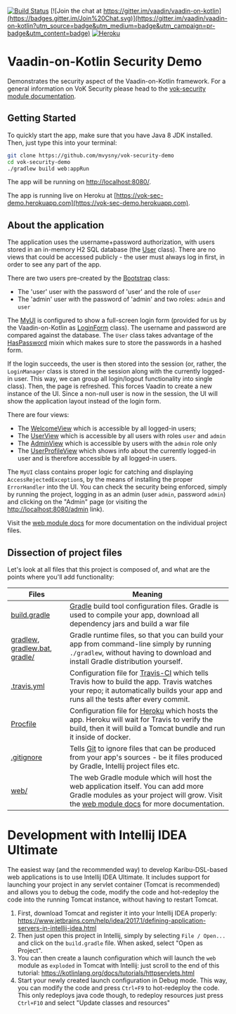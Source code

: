 [![Build Status](https://travis-ci.org/mvysny/vok-security-demo.svg?branch=master)](https://travis-ci.org/mvysny/vok-security-demo)
[![Join the chat at https://gitter.im/vaadin/vaadin-on-kotlin](https://badges.gitter.im/Join%20Chat.svg)](https://gitter.im/vaadin/vaadin-on-kotlin?utm_source=badge&utm_medium=badge&utm_campaign=pr-badge&utm_content=badge)
[![Heroku](https://heroku-badge.herokuapp.com/?app=vok-sec-demo&style=flat&svg=1)](https://vok-sec-demo.herokuapp.com/)

# Vaadin-on-Kotlin Security Demo

Demonstrates the security aspect of the Vaadin-on-Kotlin framework. For a general information on
VoK Security please head to the [vok-security module documentation](https://github.com/mvysny/vaadin-on-kotlin/blob/master/vok-security/README.md).

## Getting Started

To quickly start the app, make sure that you have Java 8 JDK installed. Then, just type this into your terminal:

```bash
git clone https://github.com/mvysny/vok-security-demo
cd vok-security-demo
./gradlew build web:appRun
```

The app will be running on [http://localhost:8080/](http://localhost:8080/).

The app is running live on Heroku at [https://vok-sec-demo.herokuapp.com](https://vok-sec-demo.herokuapp.com).

## About the application

The application uses the username+password authorization, with users stored in an in-memory H2 SQL database
(the [User](web/src/main/kotlin/com/example/vok/User.kt) class). There are no
views that could be accessed publicly - the user must always log in first, in order to see any part of the app.

There are two users pre-created by the [Bootstrap](web/src/main/kotlin/com/example/vok/Bootstrap.kt) class:

* The 'user' user with the password of 'user' and the role of `user`
* The 'admin' user with the password of 'admin' and two roles: `admin` and `user`

The [MyUI](web/src/main/kotlin/com/example/vok/MyUI.kt) is configured to show a full-screen
login form (provided for us by the Vaadin-on-Kotlin as [LoginForm](https://github.com/mvysny/vaadin-on-kotlin/blob/master/vok-util-vaadin8/src/main/kotlin/com/github/vok/framework/VokSecurity.kt) class).
The username and password are compared against the database. The `User` class takes advantage
of the [HasPassword](https://github.com/mvysny/vaadin-on-kotlin/blob/master/vok-security/src/main/kotlin/com/github/vok/security/simple/HasPassword.kt)
mixin which makes sure to store the passwords in a hashed form.

If the login succeeds, the user is then stored into the session (or, rather, the `LoginManager` class
is stored in the session along with the currently logged-in user. This way, we can group all
login/logout functionality into single class). Then, the page is refreshed. This forces Vaadin
to create a new instance of the UI. Since a non-null user is now in the session, the UI will show
the application layout instead of the login form.

There are four views:

* The [WelcomeView](web/src/main/kotlin/com/example/vok/WelcomeView.kt) which is accessible by all logged-in users;
* The [UserView](web/src/main/kotlin/com/example/vok/UserView.kt) which is accessible by all users with roles `user` and `admin`
* The [AdminView](web/src/main/kotlin/com/example/vok/AdminView.kt) which is accessible by users with the `admin` role only
* The [UserProfileView](web/src/main/kotlin/com/example/vok/UserProfileView.kt) which shows info about the currently logged-in user and is therefore accessible by
  all logged-in users.

The `MyUI` class contains proper logic for catching and displaying `AccessRejectedException`s, by the means
of installing the proper `ErrorHandler` into the UI. You can check the security being enforced, simply
by running the project, logging in as an admin (user `admin`, password `admin`) and clicking on the "Admin"
page (or visiting the [http://localhost:8080/admin](http://localhost:8080/admin) link).

Visit the [web module docs](web/) for more documentation on the individual project files.

## Dissection of project files

Let's look at all files that this project is composed of, and what are the points where you'll add functionality:

| Files | Meaning
| ----- | -------
| [build.gradle](build.gradle) | [Gradle](https://gradle.org/) build tool configuration files. Gradle is used to compile your app, download all dependency jars and build a war file
| [gradlew](gradlew), [gradlew.bat](gradlew.bat), [gradle/](gradle) | Gradle runtime files, so that you can build your app from command-line simply by running `./gradlew`, without having to download and install Gradle distribution yourself.
| [.travis.yml](.travis.yml) | Configuration file for [Travis-CI](http://travis-ci.org/) which tells Travis how to build the app. Travis watches your repo; it automatically builds your app and runs all the tests after every commit.
| [Procfile](Procfile) | Configuration file for [Heroku](https://www.heroku.com/) which hosts the app. Heroku will wait for Travis to verify the build, then it will build a Tomcat bundle and run it inside of docker.
| [.gitignore](.gitignore) | Tells [Git](https://git-scm.com/) to ignore files that can be produced from your app's sources - be it files produced by Gradle, Intellij project files etc.
| [web/](web/) | The web Gradle module which will host the web application itself. You can add more Gradle modules as your project will grow. Visit the [web module docs](web/) for more documentation.

# Development with Intellij IDEA Ultimate

The easiest way (and the recommended way) to develop Karibu-DSL-based web applications is to use Intellij IDEA Ultimate.
It includes support for launching your project in any servlet container (Tomcat is recommended)
and allows you to debug the code, modify the code and hot-redeploy the code into the running Tomcat
instance, without having to restart Tomcat.

1. First, download Tomcat and register it into your Intellij IDEA properly: https://www.jetbrains.com/help/idea/2017.1/defining-application-servers-in-intellij-idea.html
2. Then just open this project in Intellij, simply by selecting `File / Open...` and click on the
   `build.gradle` file. When asked, select "Open as Project".
2. You can then create a launch configuration which will launch the `web` module as `exploded` in Tomcat with Intellij: just
   scroll to the end of this tutorial: https://kotlinlang.org/docs/tutorials/httpservlets.html
3. Start your newly created launch configuration in Debug mode. This way, you can modify the code
   and press `Ctrl+F9` to hot-redeploy the code. This only redeploys java code though, to
   redeploy resources just press `Ctrl+F10` and select "Update classes and resources"
